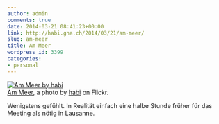 ```yaml
---
author: admin
comments: true
date: 2014-03-21 08:41:23+00:00
link: http://habi.gna.ch/2014/03/21/am-meer/
slug: am-meer
title: Am Meer
wordpress_id: 3399
categories:
- personal
---
```


[![Am Meer by habi](http://farm8.staticflickr.com/7413/13304083795_ced2b8603c.jpg)](http://www.flickr.com/photos/habi/13304083795/)  
[Am Meer](http://www.flickr.com/photos/habi/13304083795/), a photo by [habi](http://www.flickr.com/photos/habi/) on Flickr.



Wenigstens gefühlt. In Realität einfach eine halbe Stunde früher für das Meeting als nötig in Lausanne.
